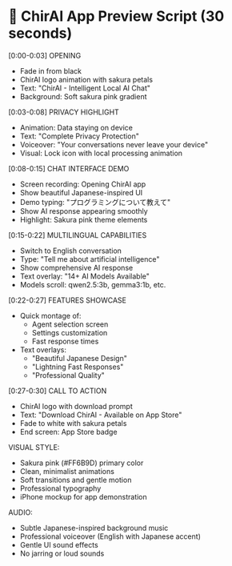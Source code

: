 
🌸 ChirAI App Preview Script (30 seconds)
========================================

[0:00-0:03] OPENING
- Fade in from black
- ChirAI logo animation with sakura petals
- Text: "ChirAI - Intelligent Local AI Chat"
- Background: Soft sakura pink gradient

[0:03-0:08] PRIVACY HIGHLIGHT  
- Animation: Data staying on device
- Text: "Complete Privacy Protection"
- Voiceover: "Your conversations never leave your device"
- Visual: Lock icon with local processing animation

[0:08-0:15] CHAT INTERFACE DEMO
- Screen recording: Opening ChirAI app
- Show beautiful Japanese-inspired UI
- Demo typing: "プログラミングについて教えて"
- Show AI response appearing smoothly
- Highlight: Sakura pink theme elements

[0:15-0:22] MULTILINGUAL CAPABILITIES
- Switch to English conversation
- Type: "Tell me about artificial intelligence"
- Show comprehensive AI response
- Text overlay: "14+ AI Models Available"
- Models scroll: qwen2.5:3b, gemma3:1b, etc.

[0:22-0:27] FEATURES SHOWCASE
- Quick montage of:
  * Agent selection screen
  * Settings customization
  * Fast response times
- Text overlays:
  * "Beautiful Japanese Design"
  * "Lightning Fast Responses"
  * "Professional Quality"

[0:27-0:30] CALL TO ACTION
- ChirAI logo with download prompt
- Text: "Download ChirAI - Available on App Store"
- Fade to white with sakura petals
- End screen: App Store badge

VISUAL STYLE:
- Sakura pink (#FF6B9D) primary color
- Clean, minimalist animations
- Soft transitions and gentle motion
- Professional typography
- iPhone mockup for app demonstration

AUDIO:
- Subtle Japanese-inspired background music
- Professional voiceover (English with Japanese accent)
- Gentle UI sound effects
- No jarring or loud sounds

